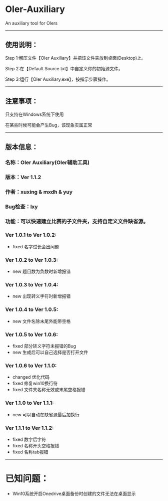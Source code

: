 # OIer-Auxiliary

An auxiliary tool for OIers

------------------------------------------
## 使用说明：

Step 1:解压文件【OIer Auxiliary】并把该文件夹放到桌面(Desktop)上。

Step 2:在【Default Source.txt】中自定义你的初始源文件。

Step 3:运行【OIer Auxiliary.exe】，按指示步骤操作。

------------------------------------------
## 注意事项：

只支持在Windows系统下使用

在某些时候可能会产生Bug，该现象实属正常

------------------------------------------
## 版本信息：

### 名称：OIer Auxiliary(OIer辅助工具)

### 版本：Ver 1.1.2

### 作者：xuxing & mxdh & yuy

### Bug检查：lxy

### 功能：可以快速建立比赛的子文件夹，支持自定义文件缺省源。

### Ver 1.0.1 to Ver 1.0.2:
+ fixed 名字过长会出问题

### Ver 1.0.2 to Ver 1.0.3:
+ new 题目数为负数时新增报错

### Ver 1.0.3 to Ver 1.0.4:
+ new 出现转义字符时新增报错

### Ver 1.0.4 to Ver 1.0.5:
+ new 文件名除末尾外能带空格

### Ver 1.0.5 to Ver 1.0.6:
+ fixed 部分转义字符未报错的Bug
+ new 生成后可以自己选择是否打开文件
                       
### Ver 1.0.6 to Ver 1.1.0:
+ changed 优化代码
+ fixed 修复win10换行符
+ fixed 文件夹名称无效或末尾空格报错
                       
### Ver 1.1.0 to Ver 1.1.1:
+ new 可以自动在缺省源最后加换行

### Ver 1.1.1 to Ver 1.1.2:
+ fixed 数字后字符
+ fixed 名称开头空格报错
+ fixed 名称tab报错

------------------------------------------
# 已知问题：

+ Win10系统开启Onedrive桌面备份时创建的文件无法在桌面显示

